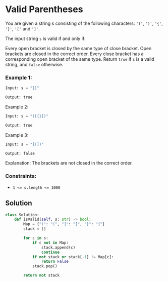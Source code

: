 # Valid Parentheses 
You are given a string s consisting of the following characters: `'('`, `')'`, `'{'`, `'}'`, `'['` and `']'`.

The input string `s` is valid if and only if:

Every open bracket is closed by the same type of close bracket.
Open brackets are closed in the correct order.
Every close bracket has a corresponding open bracket of the same type.
Return `true` if `s` is a valid string, and `false` otherwise.

### Example 1:
```python
Input: s = "[]"

Output: true
```
Example 2:
```python
Input: s = "([{}])"

Output: true
```
Example 3:
```python
Input: s = "[(])"

Output: false
```
Explanation: The brackets are not closed in the correct order.

### Constraints:
- `1 <= s.length <= 1000`

## Solution
```python
class Solution:
    def isValid(self, s: str) -> bool:
        Map = {")": "(", "]": "[", "}": "{"}
        stack = []

        for c in s:
            if c not in Map:
                stack.append(c)
                continue
            if not stack or stack[-1] != Map[c]:
                return False
            stack.pop()

        return not stack
```